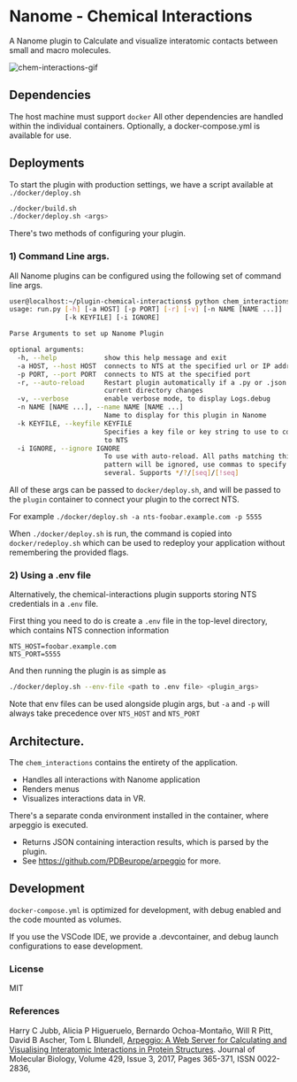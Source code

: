 # Nanome - Chemical Interactions

A Nanome plugin to Calculate and visualize interatomic contacts between small and macro molecules.

![chem-interactions-gif](https://media.giphy.com/media/iAUTuXh6UXg4BqRF1X/giphy-downsized.gif)


## Dependencies
The host machine must support `docker` All other dependencies are handled within the individual containers.
Optionally, a docker-compose.yml is available for use.


## Deployments

To start the plugin with production settings, we have a script available at `./docker/deploy.sh`

```sh
./docker/build.sh
./docker/deploy.sh <args>
```

There's two methods of configuring your plugin.

### 1) Command Line args.
All Nanome plugins can be configured using the following set of command line args.
```sh
user@localhost:~/plugin-chemical-interactions$ python chem_interactions/run.py --help
usage: run.py [-h] [-a HOST] [-p PORT] [-r] [-v] [-n NAME [NAME ...]]
              [-k KEYFILE] [-i IGNORE]

Parse Arguments to set up Nanome Plugin

optional arguments:
  -h, --help            show this help message and exit
  -a HOST, --host HOST  connects to NTS at the specified url or IP address
  -p PORT, --port PORT  connects to NTS at the specified port
  -r, --auto-reload     Restart plugin automatically if a .py or .json file in
                        current directory changes
  -v, --verbose         enable verbose mode, to display Logs.debug
  -n NAME [NAME ...], --name NAME [NAME ...]
                        Name to display for this plugin in Nanome
  -k KEYFILE, --keyfile KEYFILE
                        Specifies a key file or key string to use to connect
                        to NTS
  -i IGNORE, --ignore IGNORE
                        To use with auto-reload. All paths matching this
                        pattern will be ignored, use commas to specify
                        several. Supports */?/[seq]/[!seq]
```
All of these args can be passed to `docker/deploy.sh`, and will be passed to the `plugin` container to connect your plugin to the correct NTS.

For example
`./docker/deploy.sh -a nts-foobar.example.com -p 5555`

When `./docker/deploy.sh` is run, the command is copied into `docker/redeploy.sh` which can be used to redeploy your application without remembering the provided flags.

### 2) Using a .env file
Alternatively, the chemical-interactions plugin supports storing NTS credentials in a `.env` file.

First thing you need to do is create a `.env` file in the top-level directory, which contains NTS connection information
```
NTS_HOST=foobar.example.com
NTS_PORT=5555
``` 
And then running the plugin is as simple as
```sh
./docker/deploy.sh --env-file <path to .env file> <plugin_args>
```
Note that env files can be used alongside plugin args, but `-a` and `-p` will always take precedence over `NTS_HOST` and `NTS_PORT`


## Architecture.
The `chem_interactions` contains the entirety of the application.
  - Handles all interactions with Nanome application
  - Renders menus
  - Visualizes interactions data in VR.

There's a separate conda environment installed in the container, where arpeggio is executed.
  - Returns JSON containing interaction results, which is parsed by the plugin.
  - See https://github.com/PDBeurope/arpeggio for more.

##  Development
`docker-compose.yml` is optimized for development, with debug enabled and the code mounted as volumes.

If you use the VSCode IDE, we provide a .devcontainer, and debug launch configurations to ease development.


### License
MIT

### References
Harry C Jubb, Alicia P Higueruelo, Bernardo Ochoa-Montaño, Will R Pitt, David B Ascher, Tom L Blundell,
[Arpeggio: A Web Server for Calculating and Visualising Interatomic Interactions in Protein Structures](https://doi.org/10.1016/j.jmb.2016.12.004). Journal of Molecular Biology, Volume 429, Issue 3, 2017, Pages 365-371, ISSN 0022-2836,
